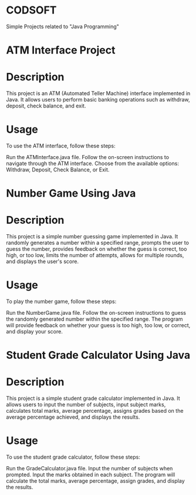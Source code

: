 # CODSOFT
Simple Projects related to "Java Programming"
# ATM Interface Project
# Description
This project is an ATM (Automated Teller Machine) interface implemented in Java. It allows users to perform basic banking operations such as withdraw, deposit, check balance, and exit.
# Usage
To use the ATM interface, follow these steps:

Run the ATMInterface.java file.
Follow the on-screen instructions to navigate through the ATM interface.
Choose from the available options: Withdraw, Deposit, Check Balance, or Exit.


# Number Game Using Java
# Description
This project is a simple number guessing game implemented in Java. It randomly generates a number within a specified range, prompts the user to guess the number, provides feedback on whether the guess is correct, too high, or too low, limits the number of attempts, allows for multiple rounds, and displays the user's score.
#  Usage
To play the number game, follow these steps:

Run the NumberGame.java file.
Follow the on-screen instructions to guess the randomly generated number within the specified range.
The program will provide feedback on whether your guess is too high, too low, or correct, and display your score.


# Student Grade Calculator Using Java
# Description
This project is a simple student grade calculator implemented in Java. It allows users to input the number of subjects, input subject marks, calculates total marks, average percentage, assigns grades based on the average percentage achieved, and displays the results.


# Usage
To use the student grade calculator, follow these steps:

Run the GradeCalculator.java file.
Input the number of subjects when prompted.
Input the marks obtained in each subject.
The program will calculate the total marks, average percentage, assign grades, and display the results.


